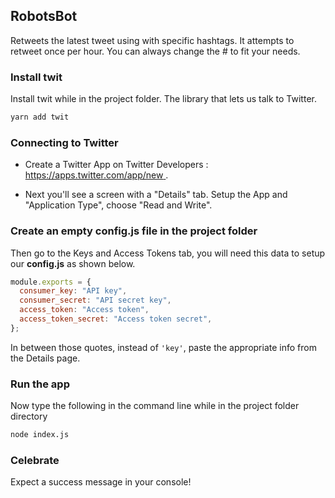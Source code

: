 ## RobotsBot

Retweets the latest tweet using with specific hashtags.
It attempts to retweet once per hour. You can always change the # to fit your needs.

### Install twit

Install twit while in the project folder. The library that lets us talk to Twitter.

```bash
yarn add twit
```

### Connecting to Twitter

- Create a Twitter App on Twitter Developers : [https://apps.twitter.com/app/new ](https://apps.twitter.com/app/new).

- Next you'll see a screen with a "Details" tab. Setup the App and "Application Type", choose "Read and Write".

### Create an empty config.js file in the project folder

Then go to the Keys and Access Tokens tab, you will need this data to setup our **config.js** as shown below.

```js
module.exports = {
  consumer_key: "API key",
  consumer_secret: "API secret key",
  access_token: "Access token",
  access_token_secret: "Access token secret",
};
```

In between those quotes, instead of `'key'`, paste the appropriate info from the Details page.

### Run the app

Now type the following in the command line while in the project folder directory

```bash
node index.js
```

### Celebrate

Expect a success message in your console!
